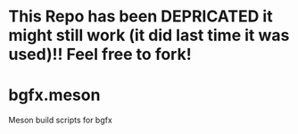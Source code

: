 # This Repo has been DEPRICATED it might still work (it did last time it was used)!! Feel free to fork!

# bgfx.meson
Meson build scripts for bgfx
